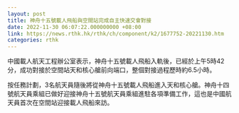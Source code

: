 ```yaml
---
layout: post
title: 神舟十五號載人飛船與空間站完成自主快速交會對接
date: 2022-11-30 06:07:22.000000000 +08:00
link: https://news.rthk.hk/rthk/ch/component/k2/1677752-20221130.htm
categories: rthk
---
```


中國載人航天工程辦公室表示，神舟十五號載人飛船入軌後，已經於上午5時42分，成功對接於空間站天和核心艙前向端口，整個對接過程歷時約6.5小時。

按任務計劃，3名航天員隨後將從神舟十五號載人飛船進入天和核心艙。神舟十四號航天員乘組已做好迎接神舟十五號航天員乘組進駐各項準備工作，這也是中國航天員首次在空間站迎接載人飛船來訪。
